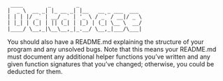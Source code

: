 ```
 ____        _        _
|  _ \  __ _| |_ __ _| |__   __ _ ___  ___
| | | |/ _` | __/ _` | '_ \ / _` / __|/ _ \
| |_| | (_| | || (_| | |_) | (_| \__ \  __/
|____/ \__,_|\__\__,_|_.__/ \__,_|___/\___|
```

You should also have a README.md explaining the structure of your program and any unsolved bugs. Note that this means your 
README.md must document any additional helper functions you’ve written and any given function signatures that you’ve changed; 
otherwise, you could be deducted for them.

